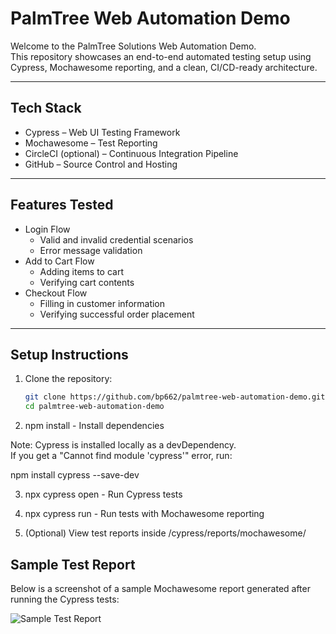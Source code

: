 # PalmTree Web Automation Demo

Welcome to the PalmTree Solutions Web Automation Demo.  
This repository showcases an end-to-end automated testing setup using Cypress, Mochawesome reporting, and a clean, CI/CD-ready architecture.

---

## Tech Stack

- Cypress – Web UI Testing Framework
- Mochawesome – Test Reporting
- CircleCI (optional) – Continuous Integration Pipeline
- GitHub – Source Control and Hosting

---

## Features Tested

- Login Flow
  - Valid and invalid credential scenarios
  - Error message validation
- Add to Cart Flow
  - Adding items to cart
  - Verifying cart contents
- Checkout Flow
  - Filling in customer information
  - Verifying successful order placement

---

## Setup Instructions

1. Clone the repository:

   ```bash
   git clone https://github.com/bp662/palmtree-web-automation-demo.git
   cd palmtree-web-automation-demo

2. npm install - Install dependencies

Note: Cypress is installed locally as a devDependency.  
If you get a "Cannot find module 'cypress'" error, run:

npm install cypress --save-dev

3. npx cypress open - Run Cypress tests

4. npx cypress run - Run tests with Mochawesome reporting

5.	(Optional) View test reports inside /cypress/reports/mochawesome/


## Sample Test Report

Below is a screenshot of a sample Mochawesome report generated after running the Cypress tests:

![Sample Test Report](cypress/reports/mochawesome/assets/mochawesome-login-test.png)
